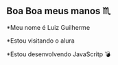 ## Boa Boa meus manos ♏

*Meu nome é Luiz Guilherme 

*Estou visitando o alura 

*Estou desenvolvendo JavaScritp 💣

